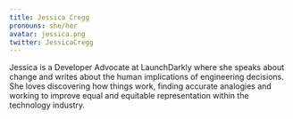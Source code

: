 ```yaml
---
title: Jessica Cregg
pronouns: she/her
avatar: jessica.png
twitter: JessicaCregg
---
```


Jessica is a Developer Advocate at LaunchDarkly where she speaks about change and writes about the human implications of engineering decisions. She loves discovering how things work, finding accurate analogies and working to improve equal and equitable representation within the technology industry.
